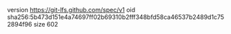 version https://git-lfs.github.com/spec/v1
oid sha256:5b473d151e4a74697ff02b69310b2fff348bfd58ca46537b2489d1c752894f96
size 602
